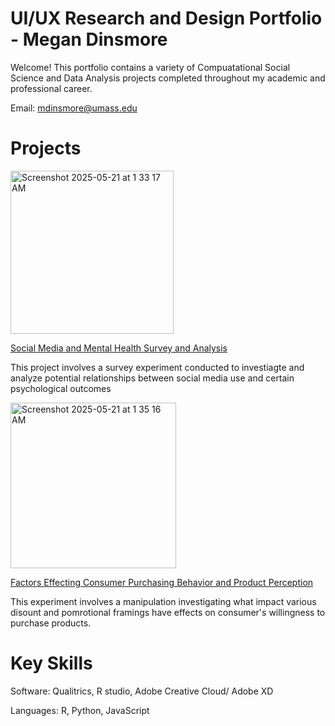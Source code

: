 # UI/UX Research and Design Portfolio - Megan Dinsmore
Welcome! This portfolio contains a variety of Compuatational Social Science and Data Analysis projects completed throughout my academic and professional career. 

Email: mdinsmore@umass.edu

# Projects
<img width="261" alt="Screenshot 2025-05-21 at 1 33 17 AM" src="https://github.com/user-attachments/assets/ab38beb9-e3f7-4068-af5f-fec6f8a2d791" /> 

[Social Media and Mental Health Survey and Analysis](https://mdins22.github.io/604-Dashboard/)

This project involves a survey experiment conducted to investiagte and analyze potential relationships between social media use and certain psychological outcomes

<img width="265" alt="Screenshot 2025-05-21 at 1 35 16 AM" src="https://github.com/user-attachments/assets/0484b138-7768-4142-8783-f5f91dffdf2e" /> 

[Factors Effecting Consumer Purchasing Behavior and Product Perception](https://mdins22.github.io/Consumer-Purchasing-Behavior/)

This experiment involves a manipulation investigating what impact various disount and pomrotional framings have effects on consumer's willingness to purchase products.

# Key Skills

Software: Qualitrics, R studio, Adobe Creative Cloud/ Adobe XD

Languages: R, Python, JavaScript

